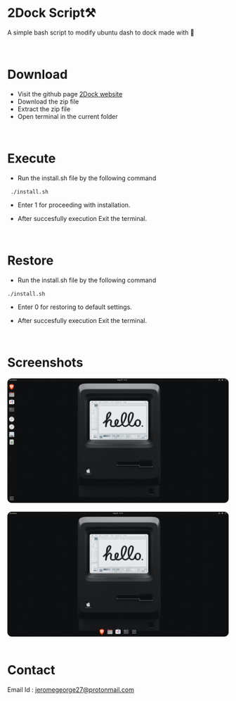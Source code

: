# 2Dock Script⚒️
A simple bash script to modify ubuntu dash to dock made with 💜 

&nbsp;

# Download

- Visit the github page [2Dock website](https://dreamcatcher45.github.io/2Dock/)
- Download the zip file
- Extract the zip file
- Open terminal in the current folder

&nbsp;
# Execute

- Run the install.sh file by the following command 
```
 ./install.sh
```
- Enter 1 for proceeding with installation.

- After succesfully execution Exit the terminal. 

&nbsp;
# Restore

- Run the install.sh file by the following command 
```
./install.sh
```
- Enter 0 for restoring to default settings.

- After succesfully execution Exit the terminal. 


&nbsp;
# Screenshots
![image](before.png)
&nbsp;
![image](after.png)
&nbsp;

# Contact

Email Id : jeromegeorge27@protonmail.com
